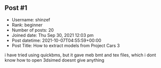 ## Post #1
- Username: shinzef
- Rank: beginner
- Number of posts: 20
- Joined date: Thu Sep 30, 2021 12:03 pm
- Post datetime: 2021-10-07T04:55:59+00:00
- Post Title: How to extract models from Project Cars 3

i have tried using quickbms, but it gave meb bmt and tex files, which i dont know how to open
3dsimed doesnt give anything
